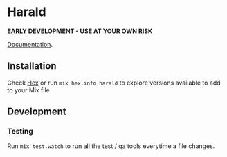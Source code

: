 # Harald

**EARLY DEVELOPMENT - USE AT YOUR OWN RISK**

[Documentation](https://hexdocs.pm/harald).

## Installation

Check [Hex](https://hex.pm/packages/harald) or run `mix hex.info harald` to explore versions available to add to your Mix file.

## Development

### Testing

Run `mix test.watch` to run all the test / qa tools everytime a file changes.
